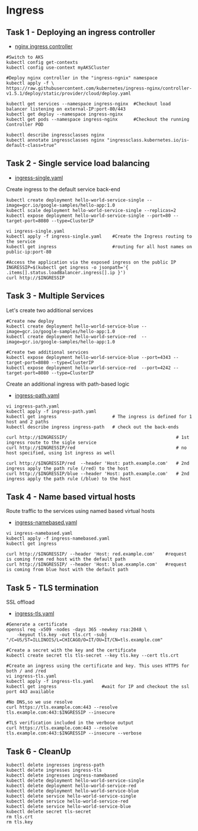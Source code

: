 # Ingress

## Task 1 - Deploying an ingress controller

- [nginx ingress controller](https://kubernetes.github.io/ingress-nginx/deploy/#quick-start)

```
#Switch to AKS
kubectl config get-contexts
kubectl config use-context myAKSCluster

#Deploy nginx controller in the "ingress-ngnix" namespace
kubectl apply -f \
https://raw.githubusercontent.com/kubernetes/ingress-nginx/controller-v1.5.1/deploy/static/provider/cloud/deploy.yaml

kubectl get services --namespace ingress-nginx  #Checkout load balancer listening on external-IP:port-80/443
kubectl get deploy --namespace ingress-nginx
kubectl get pods --namespace ingress-nginx      #Checkout the running Controller POD

kubectl describe ingressclasses nginx
kubectl annotate ingressclasses nginx "ingressclass.kubernetes.io/is-default-class=true"
```

## Task 2 - Single service load balancing

- [ingress-single.yaml](https://github.com/YeffaDev/learn-kubernetes-brownbag/blob/master/lab/yaml/11/ingress-single.yaml)

Create ingress to the default service back-end

```
kubectl create deployment hello-world-service-single --image=gcr.io/google-samples/hello-app:1.0
kubectl scale deployment hello-world-service-single --replicas=2
kubectl expose deployment hello-world-service-single --port=80 --target-port=8080 --type=ClusterIP

vi ingress-single.yaml
kubectl apply -f ingress-single.yaml    #Create the Ingress routing to the service
kubectl get ingress                     #routing for all host names on public-ip:port-80

#Access the application via the exposed ingress on the public IP
INGRESSIP=$(kubectl get ingress -o jsonpath='{ .items[].status.loadBalancer.ingress[].ip }')
curl http://$INGRESSIP
```

## Task 3 - Multiple Services

Let's create two additional services

```
#Create new deploy
kubectl create deployment hello-world-service-blue --image=gcr.io/google-samples/hello-app:1.0
kubectl create deployment hello-world-service-red  --image=gcr.io/google-samples/hello-app:1.0

#Create two additional services
kubectl expose deployment hello-world-service-blue --port=4343 --target-port=8080 --type=ClusterIP
kubectl expose deployment hello-world-service-red  --port=4242 --target-port=8080 --type=ClusterIP
```

Create an additional ingress with path-based logic

- [ingress-path.yaml](https://github.com/YeffaDev/learn-kubernetes-brownbag/blob/master/lab/yaml/11/ingress-path.yaml)

```
vi ingress-path.yaml
kubectl apply -f ingress-path.yaml
kubectl get ingress                     # The ingress is defined for 1 host and 2 paths
kubectl describe ingress ingress-path   # check out the back-ends

curl http://$INGRESSIP/                                         # 1st ingress route to the sigle service
curl http://$INGRESSIP/red                                      # no host specified, using 1st ingress as well

curl http://$INGRESSIP/red  --header 'Host: path.example.com'   # 2nd ingress apply the path rule (/red) to the host
curl http://$INGRESSIP/blue --header 'Host: path.example.com'   # 2nd ingress apply the path rule (/blue) to the host
```

## Task 4 - Name based virtual hosts

Route traffic to the services using named based virtual hosts

- [ingress-namebased.yaml](https://github.com/YeffaDev/learn-kubernetes-brownbag/blob/master/lab/yaml/11/ingress-namebased.yaml)

```
vi ingress-namebased.yaml
kubectl apply -f ingress-namebased.yaml
kubectl get ingress

curl http://$INGRESSIP/ --header 'Host: red.example.com'    #request is coming from red host with the default path
curl http://$INGRESSIP/ --header 'Host: blue.example.com'   #request is coming from blue host with the default path
```

## Task 5 - TLS termination

SSL offload

- [ingress-tls.yaml](https://github.com/YeffaDev/learn-kubernetes-brownbag/blob/master/lab/yaml/11/ingress-tls.yaml)

```
#Generate a certificate
openssl req -x509 -nodes -days 365 -newkey rsa:2048 \
    -keyout tls.key -out tls.crt -subj "/C=US/ST=ILLINOIS/L=CHICAGO/O=IT/OU=IT/CN=tls.example.com"

#Create a secret with the key and the certificate
kubectl create secret tls tls-secret --key tls.key --cert tls.crt

#Create an ingress using the certificate and key. This uses HTTPS for both / and /red
vi ingress-tls.yaml
kubectl apply -f ingress-tls.yaml
kubectl get ingress                 #wait for IP and checkout the ssl port 443 available

#No DNS,so we use resolve
curl https://tls.example.com:443 --resolve tls.example.com:443:$INGRESSIP --insecure

#TLS verification included in the verbose output
curl https://tls.example.com:443 --resolve tls.example.com:443:$INGRESSIP --insecure --verbose
```

## Task 6 - CleanUp

```
kubectl delete ingresses ingress-path
kubectl delete ingresses ingress-tls
kubectl delete ingresses ingress-namebased
kubectl delete deployment hello-world-service-single
kubectl delete deployment hello-world-service-red
kubectl delete deployment hello-world-service-blue
kubectl delete service hello-world-service-single
kubectl delete service hello-world-service-red
kubectl delete service hello-world-service-blue
kubectl delete secret tls-secret
rm tls.crt
rm tls.key
```



